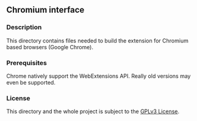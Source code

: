 ## Chromium interface
### Description
This directory contains files needed to build the extension for Chromium based browsers (Google Chrome).

### Prerequisites
Chrome natively support the WebExtensions API. Really old versions may even be supported.

### License
This directory and the whole project is subject to the [GPLv3 License](../license).
